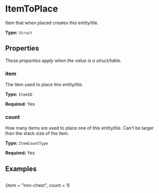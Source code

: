 # ItemToPlace

Item that when placed creates this entity/tile.

**Type:** `Struct`

## Properties

*These properties apply when the value is a struct/table.*

### item

The item used to place this entity/tile.

**Type:** `ItemID`

**Required:** Yes

### count

How many items are used to place one of this entity/tile. Can't be larger than the stack size of the item.

**Type:** `ItemCountType`

**Required:** Yes

## Examples

```
```
{item = "iron-chest", count = 1}
```
```

